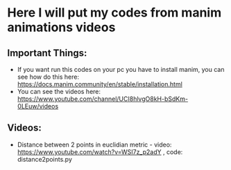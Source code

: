 # Here I will put my codes from manim animations videos

## Important Things:
- If you want run this codes on your pc you have to install manim, you can see how do this here: <a>https://docs.manim.community/en/stable/installation.html</a>
- You can see the videos here: <a> https://www.youtube.com/channel/UCI8hlvgO8kH-bSdKm-0LEuw/videos </a>

## Videos:
- Distance between 2 points in euclidian metric - video: <a> https://www.youtube.com/watch?v=WSI7z_p2adY </a>, code: distance2points.py